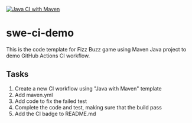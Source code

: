 [![Java CI with Maven](https://github.com/Kevin-Mortimer-19/swe-ci-demo/actions/workflows/maven.yml/badge.svg)](https://github.com/Kevin-Mortimer-19/swe-ci-demo/actions/workflows/maven.yml)

# swe-ci-demo
This is the code template for Fizz Buzz game using Maven Java project to demo GitHub Actions CI workflow.

## Tasks
1. Create a new CI workflow using "Java with Maven" template
2. Add maven.yml
3. Add code to fix the failed test
4. Complete the code and test, making sure that the build pass
5. Add the CI badge to README.md
